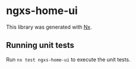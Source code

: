 # ngxs-home-ui

This library was generated with [Nx](https://nx.dev).

## Running unit tests

Run `nx test ngxs-home-ui` to execute the unit tests.
